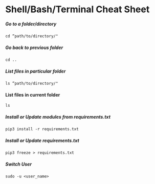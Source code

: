 # Shell/Bash/Terminal Cheat Sheet

##### Go to a folder/directory
```
cd “path/to/directory/"
```
##### Go back to previous folder
```
cd ..
```

##### List files in particular folder
```
ls “path/to/directory/"
```

#### List files in current folder
```
ls
```

##### Install or Update modules from requirements.txt
```
pip3 install -r requirements.txt
```


##### Install or Update requirements.txt
```
pip3 freeze > requirements.txt
```

##### Switch User
```
sudo -u <user_name>
```

